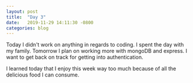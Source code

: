 ```yaml
---
layout: post
title:  "Day 3"
date:   2019-11-29 14:11:30 -0800
categories: blog
---
```


Today I didn't work on anything in regards to coding. I spent the day with my family. Tomorrow I plan on working more with mongoDB and express. I want to get back on track for getting into authentication.

I learned today that I enjoy this week way too much because of all the delicious food I can consume.